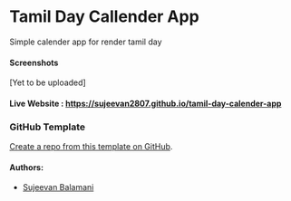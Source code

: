 # Tamil Day Callender App

Simple calender app for render tamil day

#### Screenshots

[Yet to be uploaded]


#### Live Website : [https://sujeevan2807.github.io/tamil-day-calender-app ](https://sujeevan2807.github.io/tamil-day-calender-app )


### GitHub Template

[Create a repo from this template on GitHub](https://github.com/anburocky3/vite-html-tailwind/generate).


#### Authors:

- [Sujeevan Balamani]()

